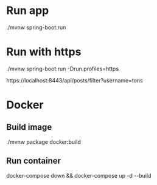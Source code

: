# Run app
./mvnw spring-boot:run

# Run with https
./mvnw spring-boot:run -Drun.profiles=https

https://localhost:8443/api/posts/filter?username=tons

# Docker
## Build image
./mvnw package docker:build

## Run container
docker-compose down && docker-compose up -d --build
